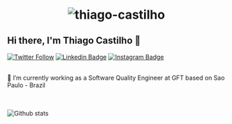 

<!--
### Hi there 👋
**thiago-castilho/thiago-castilho** is a ✨ _special_ ✨ repository because its `README.md` (this file) appears on your GitHub profile.

Here are some ideas to get you started:

- 🔭 I’m currently working on ...
- 🌱 I’m currently learning ...
- 👯 I’m looking to collaborate on ...
- 🤔 I’m looking for help with ...
- 💬 Ask me about ...
- 📫 How to reach me: ...
- 😄 Pronouns: ...
- ⚡ Fun fact: ...
-->

<h1 align="center"> <img src="https://komarev.com/ghpvc/?username=thiago-castilho" alt="thiago-castilho" /> </h1>



## Hi there, I'm Thiago Castilho 👋
[![Twitter Follow](https://img.shields.io/twitter/follow/thiiagoo__?style=social&link=https://twitter.com/thiiagoo__/)](https://twitter.com/thiiagoo__)
[![Linkedin Badge](https://img.shields.io/badge/-Add&nbsp;Me-blue?style=flat-square&logo=Linkedin&logoColor=white&link=https://www.linkedin.com/in/thiago-costa-castilho/)](https://www.linkedin.com/in/thiago-costa-castilho/)
[![Instagram Badge](https://img.shields.io/badge/-Instagram-C13584?style=flat-quare&labelColor=C13584&logo=instagram&logoColor=white&link=https://https://www.instagram.com/thiiagoo__/)](https://www.instagram.com/thiiagoo__/)

<br/>
🤖  I’m currently working as a Software Quality Engineer at GFT based on Sao Paulo - Brazil

<br/>
<br/>
<br/>

![Github stats](https://github-readme-stats.vercel.app/api?username=thiago-castilho&hide=["prs","issues"])

